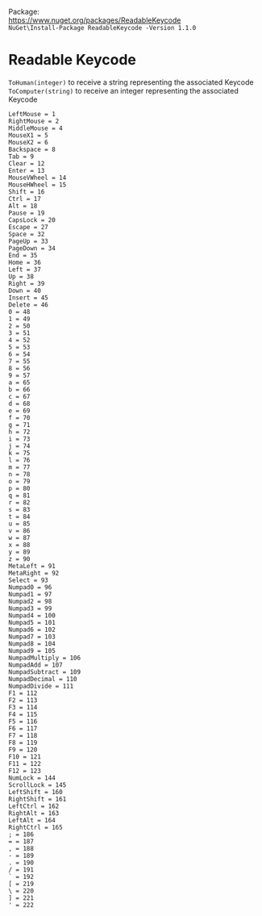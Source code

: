 Package:
<br>https://www.nuget.org/packages/ReadableKeycode
<br>`NuGet\Install-Package ReadableKeycode -Version 1.1.0`<br>

# Readable Keycode
```ToHuman(integer)``` to receive a string representing the associated Keycode\
```ToComputer(string)``` to receive an integer representing the associated Keycode

```
LeftMouse = 1
RightMouse = 2
MiddleMouse = 4
MouseX1 = 5
MouseX2 = 6
Backspace = 8
Tab = 9
Clear = 12
Enter = 13
MouseVWheel = 14
MouseHWheel = 15
Shift = 16
Ctrl = 17
Alt = 18
Pause = 19
CapsLock = 20
Escape = 27
Space = 32
PageUp = 33
PageDown = 34
End = 35
Home = 36
Left = 37
Up = 38
Right = 39
Down = 40
Insert = 45
Delete = 46
0 = 48
1 = 49
2 = 50
3 = 51
4 = 52
5 = 53
6 = 54
7 = 55
8 = 56
9 = 57
a = 65
b = 66
c = 67
d = 68
e = 69
f = 70
g = 71
h = 72
i = 73
j = 74
k = 75
l = 76
m = 77
n = 78
o = 79
p = 80
q = 81
r = 82
s = 83
t = 84
u = 85
v = 86
w = 87
x = 88
y = 89
z = 90
MetaLeft = 91
MetaRight = 92
Select = 93
Numpad0 = 96
Numpad1 = 97
Numpad2 = 98
Numpad3 = 99
Numpad4 = 100
Numpad5 = 101
Numpad6 = 102
Numpad7 = 103
Numpad8 = 104
Numpad9 = 105
NumpadMultiply = 106
NumpadAdd = 107
NumpadSubtract = 109
NumpadDecimal = 110
NumpadDivide = 111
F1 = 112
F2 = 113
F3 = 114
F4 = 115
F5 = 116
F6 = 117
F7 = 118
F8 = 119
F9 = 120
F10 = 121
F11 = 122
F12 = 123
NumLock = 144
ScrollLock = 145
LeftShift = 160
RightShift = 161
LeftCtrl = 162
RightAlt = 163
LeftAlt = 164
RightCtrl = 165
; = 186
= = 187
, = 188
- = 189
. = 190
/ = 191
` = 192
[ = 219
\ = 220
] = 221
' = 222
```
